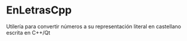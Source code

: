 EnLetrasCpp
===========

Utilería para convertir números a su representación literal en castellano escrita en C++/Qt
